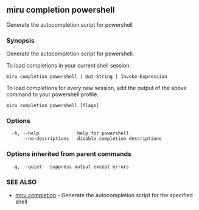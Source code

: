 ## miru completion powershell

Generate the autocompletion script for powershell

### Synopsis

Generate the autocompletion script for powershell.

To load completions in your current shell session:

	miru completion powershell | Out-String | Invoke-Expression

To load completions for every new session, add the output of the above command
to your powershell profile.


```
miru completion powershell [flags]
```

### Options

```
  -h, --help              help for powershell
      --no-descriptions   disable completion descriptions
```

### Options inherited from parent commands

```
  -q, --quiet   suppress output except errors
```

### SEE ALSO

* [miru completion](miru_completion.md)	 - Generate the autocompletion script for the specified shell

